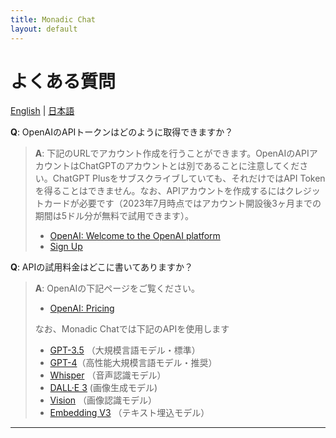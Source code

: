 ```yaml
---
title: Monadic Chat
layout: default
---
```


# よくある質問

[English](/monadic-chat/faq) |
[日本語](/monadic-chat/faq_ja)

**Q**: OpenAIのAPIトークンはどのように取得できますか？

> **A**: 下記のURLでアカウント作成を行うことができます。OpenAIのAPIアカウントはChatGPTのアカウントとは別であることに注意してください。ChatGPT Plusをサブスクライブしていても、それだけではAPI Tokenを得ることはできません。なお、APIアカウントを作成するにはクレジットカードが必要です（2023年7月時点ではアカウント開設後3ヶ月までの期間は5ドル分が無料で試用できます）。
> 
> - [OpenAI: Welcome to the OpenAI platform](https://platform.openai.com)
> - [Sign Up](https://platform.openai.com/signup)

**Q**: APIの試用料金はどこに書いてありますか？

> **A**: OpenAIの下記ページをご覧ください。
> 
> - [OpenAI: Pricing](https://openai.com/pricing#language-models)
> 
> なお、Monadic Chatでは下記のAPIを使用します
> 
> - [GPT-3.5](https://platform.openai.com/docs/models/gpt-3-5) （大規模言語モデル・標準）
> - [GPT-4](https://platform.openai.com/docs/models/gpt-4)（高性能大規模言語モデル・推奨）
> - [Whisper](https://platform.openai.com/docs/models/whisper) （音声認識モデル）
> - [DALL·E 3](https://platform.openai.com/docs/models/dall-e) (画像生成モデル)
> - [Vision](https://platform.openai.com/docs/guides/vision) （画像認識モデル）
> - [Embedding V3](https://platform.openai.com/docs/models/embeddings) （テキスト埋込モデル）

<script src="https://cdn.jsdelivr.net/npm/jquery@3.5.0/dist/jquery.min.js"></script>
<script src="https://cdn.jsdelivr.net/npm/lightbox2@2.11.3/src/js/lightbox.js"></script>

---

<script>
  function copyToClipBoard(id){
    var copyText =  document.getElementById(id).innerText;
    document.addEventListener('copy', function(e) {
        e.clipboardData.setData('text/plain', copyText);
        e.preventDefault();
      }, true);
    document.execCommand('copy');
    alert('copied');
  }
</script>
